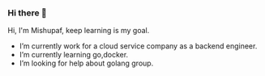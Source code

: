 ### Hi there 👋

Hi, I'm Mishupaf, keep learning is my goal.

- I’m currently work for a cloud service company as a backend engineer. 
- I’m currently learning go,docker.
- I’m looking for help about golang group.
